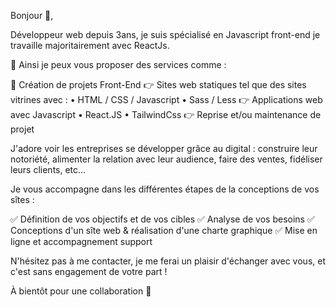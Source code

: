Bonjour 👋,

Développeur web depuis 3ans, je suis spécialisé en Javascript front-end je travaille majoritairement avec ReactJs.

🚀 Ainsi je peux vous proposer des services comme :

🌟 Création de projets Front-End 
👉 Sites web statiques tel que des sites vitrines avec : 
• HTML / CSS / Javascript 
• Sass / Less 
👉 Applications web avec Javascript 
• React.JS 
• TailwindCss 
👉 Reprise et/ou maintenance de projet 

J'adore voir les entreprises se développer grâce au digital : construire leur notoriété, alimenter la relation avec leur audience, faire des ventes, fidéliser leurs clients, etc...

Je vous accompagne dans les différentes étapes de la conceptions de vos sîtes :

✅ Définition de vos objectifs et de vos cibles 
✅ Analyse de vos besoins 
✅ Conceptions d'un sîte web & réalisation d'une charte graphique 
✅ Mise en ligne et accompagnement support

N'hésitez pas à me contacter, je me ferai un plaisir d'échanger avec vous, et c'est sans engagement de votre part !

À bientôt pour une collaboration 👋
